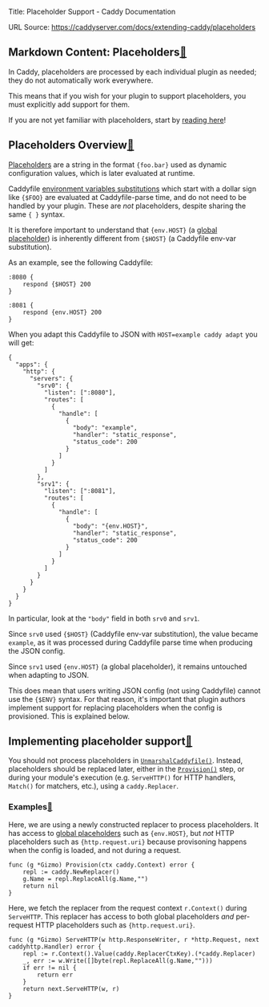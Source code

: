 Title: Placeholder Support - Caddy Documentation

URL Source: https://caddyserver.com/docs/extending-caddy/placeholders

Markdown Content:
Placeholders[🔗](https://caddyserver.com/docs/extending-caddy/placeholders#placeholders "Direct link")
------------------------------------------------------------------------------------------------------

In Caddy, placeholders are processed by each individual plugin as needed; they do not automatically work everywhere.

This means that if you wish for your plugin to support placeholders, you must explicitly add support for them.

If you are not yet familiar with placeholders, start by [reading here](https://caddyserver.com/docs/conventions#placeholders)!

Placeholders Overview[🔗](https://caddyserver.com/docs/extending-caddy/placeholders#placeholders-overview "Direct link")
------------------------------------------------------------------------------------------------------------------------

[Placeholders](https://caddyserver.com/docs/conventions#placeholders) are a string in the format `{foo.bar}` used as dynamic configuration values, which is later evaluated at runtime.

Caddyfile [environment variables substitutions](https://caddyserver.com/docs/caddyfile/concepts#environment-variables) which start with a dollar sign like `{$FOO}` are evaluated at Caddyfile-parse time, and do not need to be handled by your plugin. These are _not_ placeholders, despite sharing the same `{ }` syntax.

It is therefore important to understand that `{env.HOST}` (a [global placeholder](https://caddyserver.com/docs/conventions#placeholders)) is inherently different from `{$HOST}` (a Caddyfile env-var substitution).

As an example, see the following Caddyfile:

```
:8080 {
	respond {$HOST} 200
}

:8081 {
	respond {env.HOST} 200
}
```

When you adapt this Caddyfile to JSON with `HOST=example caddy adapt` you will get:

```
{
  "apps": {
    "http": {
      "servers": {
        "srv0": {
          "listen": [":8080"],
          "routes": [
            {
              "handle": [
                {
                  "body": "example",
                  "handler": "static_response",
                  "status_code": 200
                }
              ]
            }
          ]
        },
        "srv1": {
          "listen": [":8081"],
          "routes": [
            {
              "handle": [
                {
                  "body": "{env.HOST}",
                  "handler": "static_response",
                  "status_code": 200
                }
              ]
            }
          ]
        }
      }
    }
  }
}
```

In particular, look at the `"body"` field in both `srv0` and `srv1`.

Since `srv0` used `{$HOST}` (Caddyfile env-var substitution), the value became `example`, as it was processed during Caddyfile parse time when producing the JSON config.

Since `srv1` used `{env.HOST}` (a global placeholder), it remains untouched when adapting to JSON.

This does mean that users writing JSON config (not using Caddyfile) cannot use the `{$ENV}` syntax. For that reason, it's important that plugin authors implement support for replacing placeholders when the config is provisioned. This is explained below.

Implementing placeholder support[🔗](https://caddyserver.com/docs/extending-caddy/placeholders#implementing-placeholder-support "Direct link")
----------------------------------------------------------------------------------------------------------------------------------------------

You should not process placeholders in [`UnmarshalCaddyfile()`](https://caddyserver.com/docs/extending-caddy/caddyfile). Instead, placeholders should be replaced later, either in the [`Provision()`](https://caddyserver.com/docs/extending-caddy#provisioning) step, or during your module's execution (e.g. `ServeHTTP()` for HTTP handlers, `Match()` for matchers, etc.), using a `caddy.Replacer`.

### Examples[🔗](https://caddyserver.com/docs/extending-caddy/placeholders#examples "Direct link")

Here, we are using a newly constructed replacer to process placeholders. It has access to [global placeholders](https://caddyserver.com/docs/conventions#placeholders) such as `{env.HOST}`, but _not_ HTTP placeholders such as `{http.request.uri}` because provisoning happens when the config is loaded, and not during a request.

```
func (g *Gizmo) Provision(ctx caddy.Context) error {
	repl := caddy.NewReplacer()
	g.Name = repl.ReplaceAll(g.Name,"")
	return nil
}
```

Here, we fetch the replacer from the request context `r.Context()` during `ServeHTTP`. This replacer has access to both global placeholders _and_ per-request HTTP placeholders such as `{http.request.uri}`.

```
func (g *Gizmo) ServeHTTP(w http.ResponseWriter, r *http.Request, next caddyhttp.Handler) error {
	repl := r.Context().Value(caddy.ReplacerCtxKey).(*caddy.Replacer)
	_, err := w.Write([]byte(repl.ReplaceAll(g.Name,"")))
	if err != nil {
		return err
	}
	return next.ServeHTTP(w, r)
}
```
